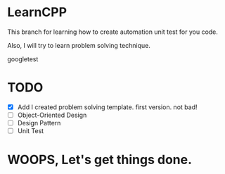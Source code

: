 # LearnCPP
This branch for learning how to create automation unit test
for you code.

Also, I will try to learn problem solving technique.

googletest

# TODO
- [X] Add I created problem solving template. first version. not bad!
- [ ] Object-Oriented Design
- [ ] Design Pattern
- [ ] Unit Test

# WOOPS, Let's get things done.
